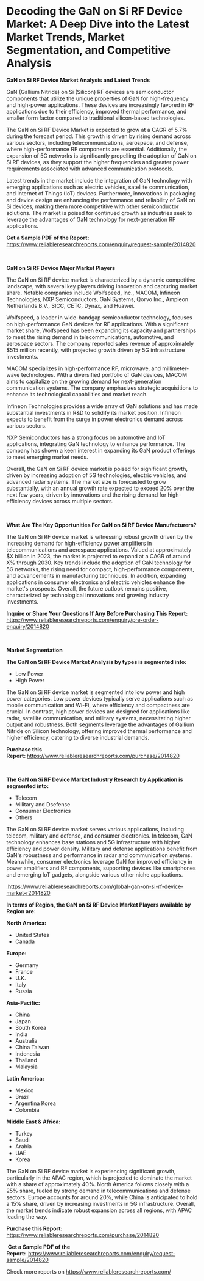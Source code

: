 <p><h1>Decoding the GaN on Si RF Device Market: A Deep Dive into the Latest Market Trends, Market Segmentation, and Competitive Analysis</h1></p><p><strong>GaN on Si RF Device Market Analysis and Latest Trends</strong></p>
<p><p>GaN (Gallium Nitride) on Si (Silicon) RF devices are semiconductor components that utilize the unique properties of GaN for high-frequency and high-power applications. These devices are increasingly favored in RF applications due to their efficiency, improved thermal performance, and smaller form factor compared to traditional silicon-based technologies. </p><p>The GaN on Si RF Device Market is expected to grow at a CAGR of 5.7% during the forecast period. This growth is driven by rising demand across various sectors, including telecommunications, aerospace, and defense, where high-performance RF components are essential. Additionally, the expansion of 5G networks is significantly propelling the adoption of GaN on Si RF devices, as they support the higher frequencies and greater power requirements associated with advanced communication protocols.</p><p>Latest trends in the market include the integration of GaN technology with emerging applications such as electric vehicles, satellite communication, and Internet of Things (IoT) devices. Furthermore, innovations in packaging and device design are enhancing the performance and reliability of GaN on Si devices, making them more competitive with other semiconductor solutions. The market is poised for continued growth as industries seek to leverage the advantages of GaN technology for next-generation RF applications.</p></p>
<p><strong>Get a Sample PDF of the Report:&nbsp;</strong> <a href="https://www.reliableresearchreports.com/enquiry/request-sample/2014820?utm_campaign=2954&utm_medium=2&utm_source=Github&utm_content=ia&utm_term=29032025&utm_id=gan-on-si-rf-device">https://www.reliableresearchreports.com/enquiry/request-sample/2014820</a></p>
<p>&nbsp;</p>
<p><strong>GaN on Si RF Device Major Market Players</strong></p>
<p><p>The GaN on Si RF device market is characterized by a dynamic competitive landscape, with several key players driving innovation and capturing market share. Notable companies include Wolfspeed, Inc., MACOM, Infineon Technologies, NXP Semiconductors, GaN Systems, Qorvo Inc., Ampleon Netherlands B.V., SICC, CETC, Dynax, and Huawei.</p><p>Wolfspeed, a leader in wide-bandgap semiconductor technology, focuses on high-performance GaN devices for RF applications. With a significant market share, Wolfspeed has been expanding its capacity and partnerships to meet the rising demand in telecommunications, automotive, and aerospace sectors. The company reported sales revenue of approximately $515 million recently, with projected growth driven by 5G infrastructure investments.</p><p>MACOM specializes in high-performance RF, microwave, and millimeter-wave technologies. With a diversified portfolio of GaN devices, MACOM aims to capitalize on the growing demand for next-generation communication systems. The company emphasizes strategic acquisitions to enhance its technological capabilities and market reach.</p><p>Infineon Technologies provides a wide array of GaN solutions and has made substantial investments in R&D to solidify its market position. Infineon expects to benefit from the surge in power electronics demand across various sectors.</p><p>NXP Semiconductors has a strong focus on automotive and IoT applications, integrating GaN technology to enhance performance. The company has shown a keen interest in expanding its GaN product offerings to meet emerging market needs.</p><p>Overall, the GaN on Si RF device market is poised for significant growth, driven by increasing adoption of 5G technologies, electric vehicles, and advanced radar systems. The market size is forecasted to grow substantially, with an annual growth rate expected to exceed 20% over the next few years, driven by innovations and the rising demand for high-efficiency devices across multiple sectors.</p></p>
<p>&nbsp;</p>
<p><strong>What Are The Key Opportunities For GaN on Si RF Device Manufacturers?</strong></p>
<p><p>The GaN on Si RF device market is witnessing robust growth driven by the increasing demand for high-efficiency power amplifiers in telecommunications and aerospace applications. Valued at approximately $X billion in 2023, the market is projected to expand at a CAGR of around X% through 2030. Key trends include the adoption of GaN technology for 5G networks, the rising need for compact, high-performance components, and advancements in manufacturing techniques. In addition, expanding applications in consumer electronics and electric vehicles enhance the market's prospects. Overall, the future outlook remains positive, characterized by technological innovations and growing industry investments.</p></p>
<p><strong>Inquire or Share Your Questions If Any Before Purchasing This Report:</strong> <a href="https://www.reliableresearchreports.com/enquiry/pre-order-enquiry/2014820?utm_campaign=2954&utm_medium=2&utm_source=Github&utm_content=ia&utm_term=29032025&utm_id=gan-on-si-rf-device">https://www.reliableresearchreports.com/enquiry/pre-order-enquiry/2014820</a></p>
<p>&nbsp;</p>
<p><strong>Market Segmentation</strong></p>
<p><strong>The GaN on Si RF Device Market Analysis by types is segmented into:</strong></p>
<p><ul><li>Low Power</li><li>High Power</li></ul></p>
<p><p>The GaN on Si RF device market is segmented into low power and high power categories. Low power devices typically serve applications such as mobile communication and Wi-Fi, where efficiency and compactness are crucial. In contrast, high power devices are designed for applications like radar, satellite communication, and military systems, necessitating higher output and robustness. Both segments leverage the advantages of Gallium Nitride on Silicon technology, offering improved thermal performance and higher efficiency, catering to diverse industrial demands.</p></p>
<p><strong>Purchase this Report:&nbsp;</strong><a href="https://www.reliableresearchreports.com/purchase/2014820?utm_campaign=2954&utm_medium=2&utm_source=Github&utm_content=ia&utm_term=29032025&utm_id=gan-on-si-rf-device">https://www.reliableresearchreports.com/purchase/2014820</a></p>
<p>&nbsp;</p>
<p><strong>The GaN on Si RF Device Market Industry Research by Application is segmented into:</strong></p>
<p><ul><li>Telecom</li><li>Military and Dsefense</li><li>Consumer Electronics</li><li>Others</li></ul></p>
<p><p>The GaN on Si RF device market serves various applications, including telecom, military and defense, and consumer electronics. In telecom, GaN technology enhances base stations and 5G infrastructure with higher efficiency and power density. Military and defense applications benefit from GaN's robustness and performance in radar and communication systems. Meanwhile, consumer electronics leverage GaN for improved efficiency in power amplifiers and RF components, supporting devices like smartphones and emerging IoT gadgets, alongside various other niche applications.</p></p>
<p><a href="https://www.reliableresearchreports.com/global-gan-on-si-rf-device-market-r2014820?utm_campaign=2954&utm_medium=2&utm_source=Github&utm_content=ia&utm_term=29032025&utm_id=gan-on-si-rf-device">&nbsp;https://www.reliableresearchreports.com/global-gan-on-si-rf-device-market-r2014820</a></p>
<p><strong>In terms of Region, the GaN on Si RF Device Market Players available by Region are:</strong></p>
<p>
    <p> <strong> North America: </strong>
        <ul>
            <li>United States</li>
            <li>Canada</li>
        </ul>
        </p> 
    <p> <strong> Europe: </strong>
        <ul>
            <li>Germany</li>
            <li>France</li>
            <li>U.K.</li>
            <li>Italy</li>
            <li>Russia</li>
        </ul>
        </p> 
    <p> <strong> Asia-Pacific: </strong>
        <ul>
            <li>China</li>
            <li>Japan</li>
            <li>South Korea</li>
            <li>India</li>
            <li>Australia</li>
            <li>China Taiwan</li>
            <li>Indonesia</li>
            <li>Thailand</li>
            <li>Malaysia</li>
        </ul>
        </p> 
    <p> <strong> Latin America: </strong>
        <ul>
            <li>Mexico</li>
            <li>Brazil</li>
            <li>Argentina Korea</li>
            <li>Colombia</li>
        </ul>
        </p> 
    <p> <strong> Middle East & Africa: </strong>
        <ul>
            <li>Turkey</li>
            <li>Saudi</li>
            <li>Arabia</li>
            <li>UAE</li>
            <li>Korea</li>
        </ul>
    </p>
    </p>
<p><p>The GaN on Si RF device market is experiencing significant growth, particularly in the APAC region, which is projected to dominate the market with a share of approximately 40%. North America follows closely with a 25% share, fueled by strong demand in telecommunications and defense sectors. Europe accounts for around 20%, while China is anticipated to hold a 15% share, driven by increasing investments in 5G infrastructure. Overall, the market trends indicate robust expansion across all regions, with APAC leading the way.</p></p>
<p><strong>Purchase this Report: </strong><a href="https://www.reliableresearchreports.com/purchase/2014820?utm_campaign=2954&utm_medium=2&utm_source=Github&utm_content=ia&utm_term=29032025&utm_id=gan-on-si-rf-device">https://www.reliableresearchreports.com/purchase/2014820</a></p>
<p>&nbsp;<strong>Get a Sample PDF of the Report:&nbsp;&nbsp;</strong><a href="https://www.reliableresearchreports.com/enquiry/request-sample/2014820?utm_campaign=2954&utm_medium=2&utm_source=Github&utm_content=ia&utm_term=29032025&utm_id=gan-on-si-rf-device">https://www.reliableresearchreports.com/enquiry/request-sample/2014820</a></p>
<p><strong></strong></p>
<p>Check more reports on <a href="https://www.reliableresearchreports.com/?utm_campaign=2954&utm_medium=2&utm_source=Github&utm_content=ia&utm_term=29032025&utm_id=gan-on-si-rf-device">https://www.reliableresearchreports.com/</a></p>